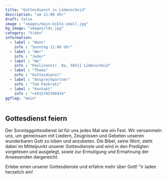 ```yaml
---
title: "Gottesdienst in Lüdenscheid"
description: "um 11:00 Uhr"
draft: false
image : "images/main-bible-small.jpg"
bg_image: "images/lds.jpg"
category: "Video"
information:
  - label : "Wann"
    info : "Sonntag 11:00 Uhr"
  - label : "Wer"
    info : "Jeder"
  - label : "Wo"
    info : "Paulinenstr. 8a, 58511 Lüdenscheid"
  - label : "Thema"
    info : "Gottesdienst"
  - label : "Ansprechpartner"
    info : "Tom Pankratz"
  - label : "Kontakt"
    info : "+4915785766934"
ggflag: "main"
---
```


## Gottesdienst feiern 

Der Sonntaggottesdienst ist für uns jedes Mal wie ein Fest. Wir versammeln uns, um gemeinsam mit Liedern, Zeugnissen und Gebeten
unseren wunderbaren Gott zu loben und anzubeten. Die Bibel, seine Wort, steht dabei im Mittelpunkt unserer Gottesdienste und wird in den Predigten vorgelesen und ausgelegt, sowie zur Ermutigung und Ermahnung der Anwesenden dargereicht. 

Erlebe einen unserer Gottesdienste und erfahre mehr über Gott! "ir laden herzelich ein!


